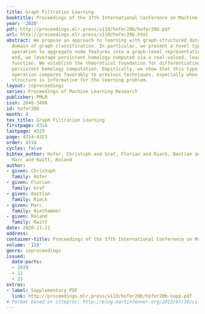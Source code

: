 ```yaml
---
title: Graph Filtration Learning
booktitle: Proceedings of the 37th International Conference on Machine Learning
year: '2020'
pdf: http://proceedings.mlr.press/v119/hofer20b/hofer20b.pdf
url: http://proceedings.mlr.press/v119/hofer20b.html
abstract: We propose an approach to learning with graph-structured data in the problem
  domain of graph classification. In particular, we present a novel type of readout
  operation to aggregate node features into a graph-level representation. To this
  end, we leverage persistent homology computed via a real-valued, learnable, filter
  function. We establish the theoretical foundation for differentiating through the
  persistent homology computation. Empirically, we show that this type of readout
  operation compares favorably to previous techniques, especially when the graph connectivity
  structure is informative for the learning problem.
layout: inproceedings
series: Proceedings of Machine Learning Research
publisher: PMLR
issn: 2640-3498
id: hofer20b
month: 0
tex_title: Graph Filtration Learning
firstpage: 4314
lastpage: 4323
page: 4314-4323
order: 4314
cycles: false
bibtex_author: Hofer, Christoph and Graf, Florian and Rieck, Bastian and Niethammer,
  Marc and Kwitt, Roland
author:
- given: Christoph
  family: Hofer
- given: Florian
  family: Graf
- given: Bastian
  family: Rieck
- given: Marc
  family: Niethammer
- given: Roland
  family: Kwitt
date: 2020-11-21
address: 
container-title: Proceedings of the 37th International Conference on Machine Learning
volume: '119'
genre: inproceedings
issued:
  date-parts:
  - 2020
  - 11
  - 21
extras:
- label: Supplementary PDF
  link: http://proceedings.mlr.press/v119/hofer20b/hofer20b-supp.pdf
# Format based on citeproc: http://blog.martinfenner.org/2013/07/30/citeproc-yaml-for-bibliographies/
---
```


